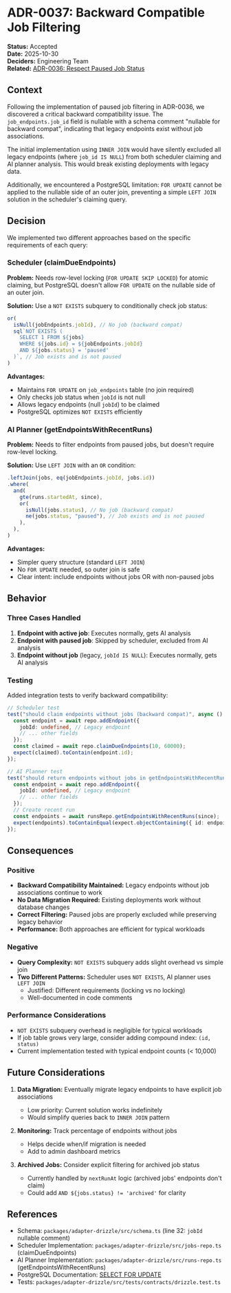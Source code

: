 # ADR-0037: Backward Compatible Job Filtering

**Status:** Accepted  
**Date:** 2025-10-30  
**Deciders:** Engineering Team  
**Related:** [ADR-0036: Respect Paused Job Status](./0036-respect-paused-job-status.md)

## Context

Following the implementation of paused job filtering in ADR-0036, we discovered a critical backward compatibility issue. The `job_endpoints.job_id` field is nullable with a schema comment "nullable for backward compat", indicating that legacy endpoints exist without job associations.

The initial implementation using `INNER JOIN` would have silently excluded all legacy endpoints (where `job_id IS NULL`) from both scheduler claiming and AI planner analysis. This would break existing deployments with legacy data.

Additionally, we encountered a PostgreSQL limitation: `FOR UPDATE` cannot be applied to the nullable side of an outer join, preventing a simple `LEFT JOIN` solution in the scheduler's claiming query.

## Decision

We implemented two different approaches based on the specific requirements of each query:

### Scheduler (claimDueEndpoints)

**Problem:** Needs row-level locking (`FOR UPDATE SKIP LOCKED`) for atomic claiming, but PostgreSQL doesn't allow `FOR UPDATE` on the nullable side of an outer join.

**Solution:** Use a `NOT EXISTS` subquery to conditionally check job status:

```typescript
or(
  isNull(jobEndpoints.jobId), // No job (backward compat)
  sql`NOT EXISTS (
    SELECT 1 FROM ${jobs} 
    WHERE ${jobs.id} = ${jobEndpoints.jobId} 
    AND ${jobs.status} = 'paused'
  )`, // Job exists and is not paused
)
```

**Advantages:**
- Maintains `FOR UPDATE` on `job_endpoints` table (no join required)
- Only checks job status when `jobId` is not null
- Allows legacy endpoints (null `jobId`) to be claimed
- PostgreSQL optimizes `NOT EXISTS` efficiently

### AI Planner (getEndpointsWithRecentRuns)

**Problem:** Needs to filter endpoints from paused jobs, but doesn't require row-level locking.

**Solution:** Use `LEFT JOIN` with an `OR` condition:

```typescript
.leftJoin(jobs, eq(jobEndpoints.jobId, jobs.id))
.where(
  and(
    gte(runs.startedAt, since),
    or(
      isNull(jobs.status), // No job (backward compat)
      ne(jobs.status, "paused"), // Job exists and is not paused
    ),
  ),
)
```

**Advantages:**
- Simpler query structure (standard `LEFT JOIN`)
- No `FOR UPDATE` needed, so outer join is safe
- Clear intent: include endpoints without jobs OR with non-paused jobs

## Behavior

### Three Cases Handled

1. **Endpoint with active job**: Executes normally, gets AI analysis
2. **Endpoint with paused job**: Skipped by scheduler, excluded from AI analysis
3. **Endpoint without job** (legacy, `jobId IS NULL`): Executes normally, gets AI analysis

### Testing

Added integration tests to verify backward compatibility:

```typescript
// Scheduler test
test("should claim endpoints without jobs (backward compat)", async () => {
  const endpoint = await repo.addEndpoint({ 
    jobId: undefined, // Legacy endpoint
    // ... other fields
  });
  const claimed = await repo.claimDueEndpoints(10, 60000);
  expect(claimed).toContain(endpoint.id);
});

// AI Planner test
test("should return endpoints without jobs in getEndpointsWithRecentRuns (backward compat)", async () => {
  const endpoint = await repo.addEndpoint({ 
    jobId: undefined, // Legacy endpoint
    // ... other fields
  });
  // Create recent run
  const endpoints = await runsRepo.getEndpointsWithRecentRuns(since);
  expect(endpoints).toContainEqual(expect.objectContaining({ id: endpoint.id }));
});
```

## Consequences

### Positive

- **Backward Compatibility Maintained:** Legacy endpoints without job associations continue to work
- **No Data Migration Required:** Existing deployments work without database changes
- **Correct Filtering:** Paused jobs are properly excluded while preserving legacy behavior
- **Performance:** Both approaches are efficient for typical workloads

### Negative

- **Query Complexity:** `NOT EXISTS` subquery adds slight overhead vs simple join
- **Two Different Patterns:** Scheduler uses `NOT EXISTS`, AI planner uses `LEFT JOIN`
  - Justified: Different requirements (locking vs no locking)
  - Well-documented in code comments

### Performance Considerations

- `NOT EXISTS` subquery overhead is negligible for typical workloads
- If job table grows very large, consider adding compound index: `(id, status)`
- Current implementation tested with typical endpoint counts (< 10,000)

## Future Considerations

1. **Data Migration:** Eventually migrate legacy endpoints to have explicit job associations
   - Low priority: Current solution works indefinitely
   - Would simplify queries back to `INNER JOIN` pattern

2. **Monitoring:** Track percentage of endpoints without jobs
   - Helps decide when/if migration is needed
   - Add to admin dashboard metrics

3. **Archived Jobs:** Consider explicit filtering for archived job status
   - Currently handled by `nextRunAt` logic (archived jobs' endpoints don't claim)
   - Could add `AND ${jobs.status} != 'archived'` for clarity

## References

- Schema: `packages/adapter-drizzle/src/schema.ts` (line 32: `jobId` nullable comment)
- Scheduler Implementation: `packages/adapter-drizzle/src/jobs-repo.ts` (claimDueEndpoints)
- AI Planner Implementation: `packages/adapter-drizzle/src/runs-repo.ts` (getEndpointsWithRecentRuns)
- PostgreSQL Documentation: [SELECT FOR UPDATE](https://www.postgresql.org/docs/current/sql-select.html#SQL-FOR-UPDATE-SHARE)
- Tests: `packages/adapter-drizzle/src/tests/contracts/drizzle.test.ts`
